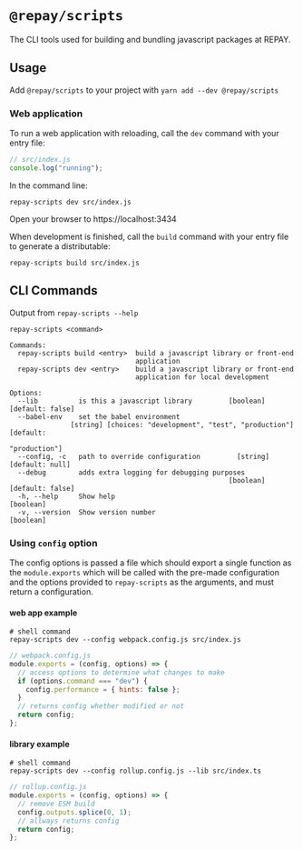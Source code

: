 # `@repay/scripts`

The CLI tools used for building and bundling javascript packages at REPAY.

## Usage

Add `@repay/scripts` to your project with `yarn add --dev @repay/scripts`

### Web application

To run a web application with reloading, call the `dev` command with your entry file:

```js
// src/index.js
console.log("running");
```

In the command line:

```
repay-scripts dev src/index.js
```

Open your browser to https://localhost:3434

When development is finished, call the `build` command with your entry file to generate a distributable:

```
repay-scripts build src/index.js
```

## CLI Commands

Output from `repay-scripts --help`

```
repay-scripts <command>

Commands:
  repay-scripts build <entry>  build a javascript library or front-end
                               application
  repay-scripts dev <entry>    build a javascript library or front-end
                               application for local development

Options:
  --lib          is this a javascript library         [boolean] [default: false]
  --babel-env    set the babel environment
               [string] [choices: "development", "test", "production"] [default:
                                                                   "production"]
  --config, -c   path to override configuration         [string] [default: null]
  --debug        adds extra logging for debugging purposes
                                                      [boolean] [default: false]
  -h, --help     Show help                                             [boolean]
  -v, --version  Show version number                                   [boolean]
```

### Using `config` option

The config options is passed a file which should export a single function as the `module.exports` which will be called with the pre-made configuration and the options provided to `repay-scripts` as the arguments, and must return a configuration.

#### web app example

```
# shell command
repay-scripts dev --config webpack.config.js src/index.js
```

```js
// webpack.config.js
module.exports = (config, options) => {
  // access options to determine what changes to make
  if (options.command === "dev") {
    config.performance = { hints: false };
  }
  // returns config whether modified or not
  return config;
};
```

#### library example

```
# shell command
repay-scripts dev --config rollup.config.js --lib src/index.ts
```

```js
// rollup.config.js
module.exports = (config, options) => {
  // remove ESM build
  config.outputs.splice(0, 1);
  // allways returns config
  return config;
};
```
